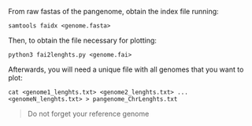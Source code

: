 From raw fastas of the pangenome, obtain the index file running:
```
samtools faidx <genome.fasta>
```

Then, to obtain the file necessary for plotting:

```
python3 fai2lenghts.py <genome.fai>
```

Afterwards, you will need a unique file with all genomes that you want to plot:
```
cat <genome1_lenghts.txt> <genome2_lenghts.txt> ... <genomeN_lenghts.txt> > pangenome_ChrLenghts.txt
```
> Do not forget your reference genome
